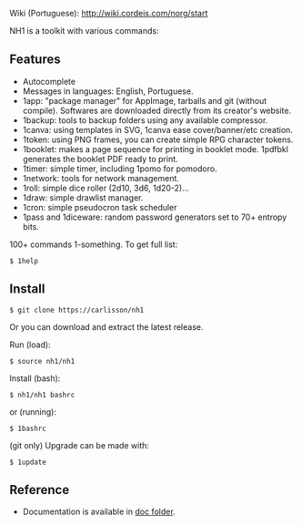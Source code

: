 
Wiki (Portuguese): http://wiki.cordeis.com/norg/start

NH1 is a toolkit with various commands:

## Features

 * Autocomplete
 * Messages in languages: English, Portuguese.
 * 1app: "package manager" for AppImage, tarballs and git (without compile). Softwares are downloaded directly from its creator's website.
 * 1backup: tools to backup folders using any available compressor.
 * 1canva: using templates in SVG, 1canva ease cover/banner/etc creation.
 * 1token: using PNG frames, you can create simple RPG character tokens.
 * 1booklet: makes a page sequence for printing in booklet mode. 1pdfbkl generates the booklet PDF ready to print.
 * 1timer: simple timer, including 1pomo for pomodoro.
 * 1network: tools for network management.
 * 1roll: simple dice roller (2d10, 3d6, 1d20-2)...
 * 1draw: simple drawlist manager.
 * 1cron: simple pseudocron task scheduler
 * 1pass and 1diceware: random password generators set to 70+ entropy bits.

100+ commands 1-something. To get full list:

```
$ 1help
```

## Install

```
$ git clone https://carlisson/nh1
```

Or you can download and extract the latest release.

Run (load):

```
$ source nh1/nh1
```

Install (bash):

```
$ nh1/nh1 bashrc
```

or (running):

```
$ 1bashrc
```

(git only) Upgrade can be made with:

```
$ 1update
```

## Reference

* Documentation is available in [doc folder](doc/).
